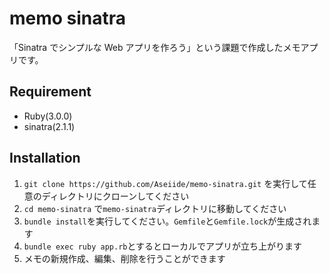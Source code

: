 # memo sinatra

「Sinatra でシンプルな Web アプリを作ろう」という課題で作成したメモアプリです。

## Requirement

- Ruby(3.0.0)
- sinatra(2.1.1)

## Installation

1. `git clone https://github.com/Aseiide/memo-sinatra.git` を実行して任意のディレクトリにクローンしてください
2. `cd memo-sinatra` で`memo-sinatra`ディレクトリに移動してください
3. `bundle install`を実行してください。`Gemfile`と`Gemfile.lock`が生成されます
4. `bundle exec ruby app.rb`とするとローカルでアプリが立ち上がります
5. メモの新規作成、編集、削除を行うことができます
